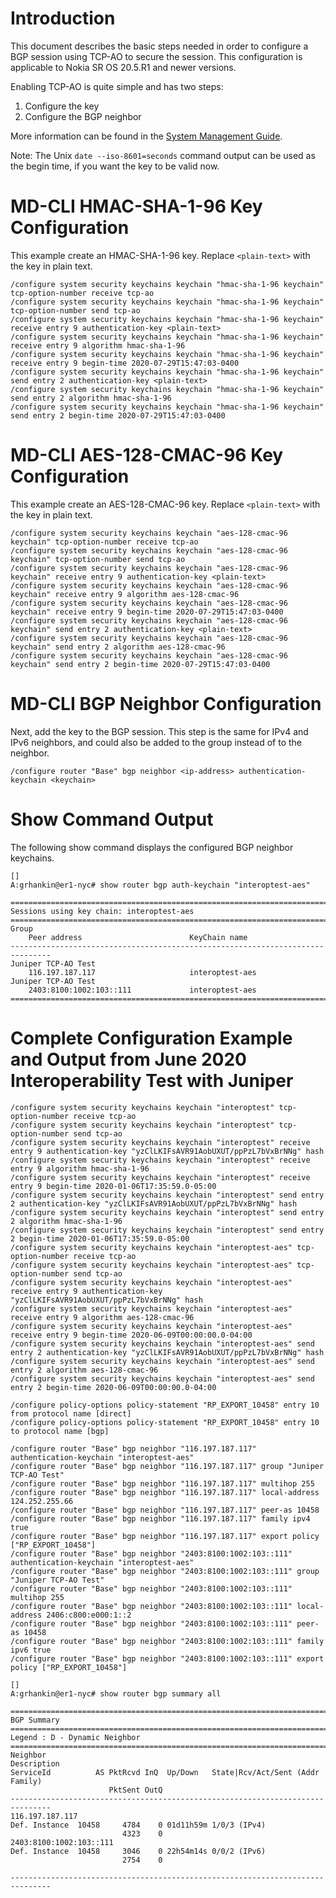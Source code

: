 # Introduction

This document describes the basic steps needed in order to configure a BGP session using TCP-AO to secure the session.  This configuration is applicable to Nokia SR OS 20.5.R1 and newer versions.

Enabling TCP-AO is quite simple and has two steps: 
1. Configure the key
2. Configure the BGP neighbor

More information can be found in the [System Management Guide](https://infocenter.nokia.com/public/7750SR205R1A/topic/com.sr.system.mgmt/html/security.html?cp=21_1_4_10#CHDGCGGD).

Note: The Unix `date --iso-8601=seconds` command output can be used as the begin time, if you want the key to be valid now.

# MD-CLI HMAC-SHA-1-96 Key Configuration

This example create an HMAC-SHA-1-96 key.  Replace `<plain-text>` with the key in plain text.

```
/configure system security keychains keychain "hmac-sha-1-96 keychain" tcp-option-number receive tcp-ao
/configure system security keychains keychain "hmac-sha-1-96 keychain" tcp-option-number send tcp-ao
/configure system security keychains keychain "hmac-sha-1-96 keychain" receive entry 9 authentication-key <plain-text>
/configure system security keychains keychain "hmac-sha-1-96 keychain" receive entry 9 algorithm hmac-sha-1-96
/configure system security keychains keychain "hmac-sha-1-96 keychain" receive entry 9 begin-time 2020-07-29T15:47:03-0400
/configure system security keychains keychain "hmac-sha-1-96 keychain" send entry 2 authentication-key <plain-text>
/configure system security keychains keychain "hmac-sha-1-96 keychain" send entry 2 algorithm hmac-sha-1-96
/configure system security keychains keychain "hmac-sha-1-96 keychain" send entry 2 begin-time 2020-07-29T15:47:03-0400
```

# MD-CLI AES-128-CMAC-96 Key Configuration

This example create an AES-128-CMAC-96 key.  Replace `<plain-text>` with the key in plain text.

```
/configure system security keychains keychain "aes-128-cmac-96 keychain" tcp-option-number receive tcp-ao
/configure system security keychains keychain "aes-128-cmac-96 keychain" tcp-option-number send tcp-ao
/configure system security keychains keychain "aes-128-cmac-96 keychain" receive entry 9 authentication-key <plain-text>
/configure system security keychains keychain "aes-128-cmac-96 keychain" receive entry 9 algorithm aes-128-cmac-96
/configure system security keychains keychain "aes-128-cmac-96 keychain" receive entry 9 begin-time 2020-07-29T15:47:03-0400
/configure system security keychains keychain "aes-128-cmac-96 keychain" send entry 2 authentication-key <plain-text>
/configure system security keychains keychain "aes-128-cmac-96 keychain" send entry 2 algorithm aes-128-cmac-96
/configure system security keychains keychain "aes-128-cmac-96 keychain" send entry 2 begin-time 2020-07-29T15:47:03-0400
```

# MD-CLI BGP Neighbor Configuration

Next, add the key to the BGP session.  This step is the same for IPv4 and IPv6 neighbors, and could also be added to the group instead of to the neighbor.

```
/configure router "Base" bgp neighbor <ip-address> authentication-keychain <keychain>
```

# Show Command Output

The following show command displays the configured BGP neighbor keychains.

```
[]
A:grhankin@er1-nyc# show router bgp auth-keychain "interoptest-aes"

===============================================================================
Sessions using key chain: interoptest-aes
===============================================================================
Group
    Peer address                        KeyChain name
-------------------------------------------------------------------------------
Juniper TCP-AO Test
    116.197.187.117                     interoptest-aes
Juniper TCP-AO Test
    2403:8100:1002:103::111             interoptest-aes
===============================================================================
```

# Complete Configuration Example and Output from June 2020 Interoperability Test with Juniper

```
/configure system security keychains keychain "interoptest" tcp-option-number receive tcp-ao
/configure system security keychains keychain "interoptest" tcp-option-number send tcp-ao
/configure system security keychains keychain "interoptest" receive entry 9 authentication-key "yzClLKIFsAVR91AobUXUT/ppPzL7bVxBrNNg" hash
/configure system security keychains keychain "interoptest" receive entry 9 algorithm hmac-sha-1-96
/configure system security keychains keychain "interoptest" receive entry 9 begin-time 2020-01-06T17:35:59.0-05:00
/configure system security keychains keychain "interoptest" send entry 2 authentication-key "yzClLKIFsAVR91AobUXUT/ppPzL7bVxBrNNg" hash
/configure system security keychains keychain "interoptest" send entry 2 algorithm hmac-sha-1-96
/configure system security keychains keychain "interoptest" send entry 2 begin-time 2020-01-06T17:35:59.0-05:00
/configure system security keychains keychain "interoptest-aes" tcp-option-number receive tcp-ao
/configure system security keychains keychain "interoptest-aes" tcp-option-number send tcp-ao
/configure system security keychains keychain "interoptest-aes" receive entry 9 authentication-key "yzClLKIFsAVR91AobUXUT/ppPzL7bVxBrNNg" hash
/configure system security keychains keychain "interoptest-aes" receive entry 9 algorithm aes-128-cmac-96
/configure system security keychains keychain "interoptest-aes" receive entry 9 begin-time 2020-06-09T00:00:00.0-04:00
/configure system security keychains keychain "interoptest-aes" send entry 2 authentication-key "yzClLKIFsAVR91AobUXUT/ppPzL7bVxBrNNg" hash
/configure system security keychains keychain "interoptest-aes" send entry 2 algorithm aes-128-cmac-96
/configure system security keychains keychain "interoptest-aes" send entry 2 begin-time 2020-06-09T00:00:00.0-04:00

/configure policy-options policy-statement "RP_EXPORT_10458" entry 10 from protocol name [direct]
/configure policy-options policy-statement "RP_EXPORT_10458" entry 10 to protocol name [bgp]

/configure router "Base" bgp neighbor "116.197.187.117" authentication-keychain "interoptest-aes"
/configure router "Base" bgp neighbor "116.197.187.117" group "Juniper TCP-AO Test"
/configure router "Base" bgp neighbor "116.197.187.117" multihop 255
/configure router "Base" bgp neighbor "116.197.187.117" local-address 124.252.255.66
/configure router "Base" bgp neighbor "116.197.187.117" peer-as 10458
/configure router "Base" bgp neighbor "116.197.187.117" family ipv4 true
/configure router "Base" bgp neighbor "116.197.187.117" export policy ["RP_EXPORT_10458"]
/configure router "Base" bgp neighbor "2403:8100:1002:103::111" authentication-keychain "interoptest-aes"
/configure router "Base" bgp neighbor "2403:8100:1002:103::111" group "Juniper TCP-AO Test"
/configure router "Base" bgp neighbor "2403:8100:1002:103::111" multihop 255
/configure router "Base" bgp neighbor "2403:8100:1002:103::111" local-address 2406:c800:e000:1::2
/configure router "Base" bgp neighbor "2403:8100:1002:103::111" peer-as 10458
/configure router "Base" bgp neighbor "2403:8100:1002:103::111" family ipv6 true
/configure router "Base" bgp neighbor "2403:8100:1002:103::111" export policy ["RP_EXPORT_10458"]

[]
A:grhankin@er1-nyc# show router bgp summary all

===============================================================================
BGP Summary
===============================================================================
Legend : D - Dynamic Neighbor
===============================================================================
Neighbor
Description
ServiceId          AS PktRcvd InQ  Up/Down   State|Rcv/Act/Sent (Addr Family)
                      PktSent OutQ
-------------------------------------------------------------------------------
116.197.187.117
Def. Instance  10458     4784    0 01d11h59m 1/0/3 (IPv4)
                         4323    0
2403:8100:1002:103::111
Def. Instance  10458     3046    0 22h54m14s 0/0/2 (IPv6)
                         2754    0

-------------------------------------------------------------------------------
```
